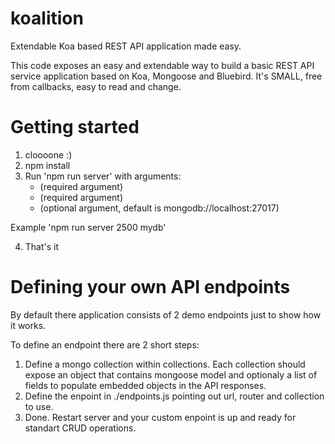 # koalition

Extendable Koa based REST API application made easy. 

This code exposes an easy and extendable way to build a basic REST API service application based on Koa, Mongoose and Bluebird. It's SMALL, free from callbacks, easy to read and change.

# Getting started

1. cloooone :) 
2. npm install
3. Run 'npm run server' with arguments:
   - <desired PORT> (required argument) 
   - <database name> (required argument) 
   - <MongoDB url> (optional argument, default is mongodb://localhost:27017)
   
  Example 'npm run server 2500 mydb'

4. That's it

# Defining your own API endpoints

By default there application consists of 2 demo endpoints just to show how it works.

To define an endpoint there are 2 short steps:

1. Define a mongo collection within collections. Each collection should expose an object that contains mongoose model and optionaly a list of fields to populate embedded objects in the API responses.
2. Define the enpoint in ./endpoints.js pointing out url, router and collection to use.
3. Done. Restart server and your custom enpoint is up and ready for standart CRUD operations.

